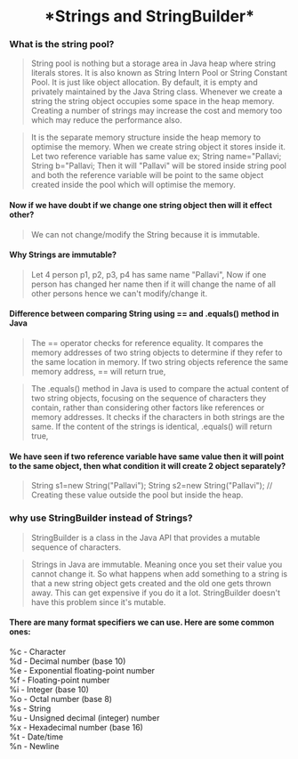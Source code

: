 <h1 align="center"> *Strings and StringBuilder* </h1>

### What is the string pool?

>String pool is nothing but a storage area in Java heap where string 
 literals stores. It is also known as String Intern Pool or String 
 Constant Pool. It is just like object allocation. By default, it is 
 empty and privately maintained by the Java String class. Whenever we 
 create a string the string object occupies some space in the heap 
 memory. Creating a number of strings may increase the cost and memory 
 too which may reduce the performance also.


> It is the separate memory structure inside the heap memory to optimise the memory.
> When we create string object it stores inside it. Let two reference variable has same value ex;
> String name="Pallavi;
> String b="Pallavi;
> Then it will "Pallavi" will be stored inside string pool and both the reference variable will be point to the same object 
> created inside the pool which will optimise the memory.

#### Now if we have doubt if we change one string object then will it effect other?
> We can not change/modify the String because it is immutable.

#### Why Strings are immutable?
> Let 4 person p1, p2, p3, p4 has same name "Pallavi", Now if one person has changed her name 
> then if it will change the name of all other persons hence we can't modify/change it.


#### Difference between comparing String using == and .equals() method in Java
> The == operator checks for reference equality. It compares the memory addresses of two string objects to determine if they refer to the same location in memory. If two string objects reference the same memory address, == will return true, 

> The .equals() method in Java is used to compare the actual content of two string objects, focusing on the sequence of characters they contain, rather than considering other factors like references or memory addresses. It checks if the characters in both strings are the same. If the content of the strings is identical, .equals() will return true,

#### We have seen if two reference variable have same value then it will point to the same object, then what condition it will create 2 object separately?
> String s1=new String("Pallavi");
> String s2=new String("Pallavi");
> // Creating these value outside the pool but inside the heap.



### why use StringBuilder instead of Strings?
>StringBuilder is a class in the Java API that provides a mutable sequence of characters.

> Strings in Java are immutable. Meaning once you set their value you cannot change it. So what happens when add something to a string is that a new string object gets created and the old one gets thrown away. This can get expensive if you do it a lot. StringBuilder doesn't have this problem since it's mutable.


#### There are many format specifiers we can use. Here are some common ones:

%c - Character <br/>
%d - Decimal number (base 10)<br/>
%e - Exponential floating-point number<br/>
%f - Floating-point number<br/>
%i - Integer (base 10)<br/>
%o - Octal number (base 8)<br/>
%s - String<br/>
%u - Unsigned decimal (integer) number<br/>
%x - Hexadecimal number (base 16)<br/>
%t - Date/time<br/>
%n - Newline<br/>